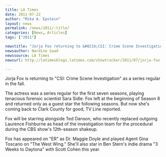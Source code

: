 ```yaml
---
title: LA Times
date: 2011-07-22
author: "Mika A. Epstein"
layout: news
permalink: /news/2011/:title/
categories: [News, Articles]
tags: ["2011"]

newstitle: "Jorja Fox returning to &#8216;CSI: Crime Scene Investigation' as series regular  "
newsauthor: Nardine Saad  
newssource: LA Times  
newsurl: http://latimesblogs.latimes.com/showtracker/2011/07/jorja-fox-returning-to-csi-crime-scene-investigation-sarah-sidle-.html  

---
```


Jorja Fox is returning to "CSI: Crime Scene Investigation" as a series regular in the fall.

The actress was a series regular for the first seven seasons, playing tenacious forensic scientist Sara Sidle. Fox left at the beginning of Season 8 and returned only as a guest star the following seasons. But now she's coming back to Clark County for good, TV Line reported.

Fox will be starring alongside Ted Danson, who recently replaced outgoing Laurence Fishburne as head of the investigation team for the procedural during the CBS show's 12th-season shakeup.

Fox has appeared on "ER" as Dr. Maggie Doyle and played Agent Gina Toscano on "The West Wing." She'll also star in Ben Stern's indie drama "3 Weeks to Daytona" with Scott Cohen this year.

